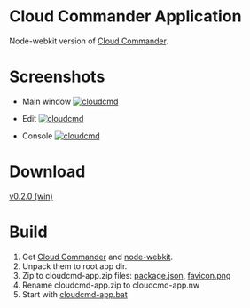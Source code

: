 Cloud Commander Application
============
Node-webkit version of [Cloud Commander](http://cloudcmd.io "Cloud Commander").

Screenshots
============
[MainIMG]: https://raw.github.com/coderaiser/cloudcmd-screenshot/master/cloudcmd-v0.3.0.png "Cloud Commander App (main)"
[MainURL]: https://github.com/coderaiser/cloudcmd-screenshot/blob/master/cloudcmd-v0.3.0.png

[EditIMG]: https://raw.github.com/coderaiser/cloudcmd-screenshot/master/cloudcmd-v0.3.0-edit.png "Cloud Commander App (edit)"
[EditURL]: https://github.com/coderaiser/cloudcmd-screenshot/blob/master/cloudcmd-v0.3.0-edit.png

[ConsoleIMG]: https://raw.github.com/coderaiser/cloudcmd-screenshot/master/cloudcmd-v0.3.0-console.png "Cloud Commander App (view"
[ConsoleURL]: https://github.com/coderaiser/cloudcmd-screenshot/blob/master/cloudcmd-v0.3.0-console.png

- Main window
[![cloudcmd][MainIMG]][MainURL]

- Edit
[![cloudcmd][EditIMG]][EditURL]

- Console
[![cloudcmd][ConsoleIMG]][ConsoleURL]

Download
============
[v0.2.0 (win)](https://dl.dropboxusercontent.com/u/43525014/cloudcmd/cloudcmd-app/cloudcmd-app-v0-2-0.zip)

Build
============
1. Get [Cloud Commander](http://cloudcmd.io "Cloud Commander") and [node-webkit](http://github.com/rogerwang/node-webkit "node-webkit").
2. Unpack them to root app dir.
3. Zip to cloudcmd-app.zip files: [package.json](http://github.com/coderaiser/cloudcmd-app/blob/master/package.json), [favicon.png](http://github.com/coderaiser/cloudcmd-app/blob/master/favicon.png)
4. Rename cloudcmd-app.zip to cloudcmd-app.nw
5. Start with [cloudcmd-app.bat](http://github.com/coderaiser/cloudcmd-app/blob/master/cloudcmd-app.bat)
